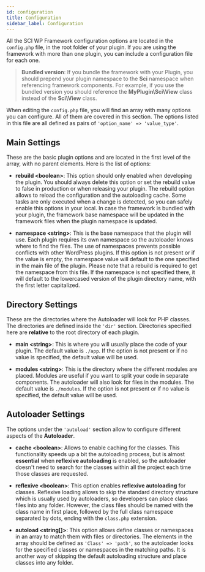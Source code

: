 ```yaml
---
id: configuration
title: Configuration
sidebar_label: Configuration
---
```


All the SCI WP Framework configuration options are located in the `config.php` file, in the root folder of your plugin.
If you are using the framework with more than one plugin, you can include a configuration file for each one.

> **Bundled version**: If you bundle the framework with your Plugin,
> you should prepend your plugin namespace to the **Sci** namespace when referencing framework components.
> For example, if you use the bundled version you should reference the **MyPlugin\Sci\View** class instead of the **Sci\View** class.

When editing the `config.php` file, you will find an array with many options you can configure. All of them are covered in this section. The options listed in this file are all defined as pairs of `'option_name' => 'value_type'`.

## Main Settings

These are the basic plugin options and are located in the first level of the array, with no parent elements. Here is the list of options:

 * **rebuild <boolean\>**: This option should only enabled when developing the plugin. You should always delete this option or set the rebuild value to false in production or when releasing your plugin. The rebuild option allows to reload the configuration and the autoloading cache. Some tasks are only executed when a change is detected, so you can safely enable this options in your local. In  case the framework is bundled with your plugin, the framework base namespace will be updated in the framework files when the plugin namespace is updated.

 * **namespace <string\>**: This is the base namespace that the plugin will use. Each plugin requires its own namespace so the autoloader knows where to find the files. The use of namespaces prevents possible conflicts with other WordPress plugins. If this option is not present or if the value is empty, the namespace value will default to the one specified in the main file of the plugin. Please note that a rebuild is required to get the namespace from this file. If the namespace is not specified there, it will default to the lowercased version of the plugin directory name, with the first letter capitalized.

## Directory Settings

These are the directories where the Autoloader will look for PHP classes. The directories are defined inside the `'dir'` section. Directories specified here are **relative** to the root directory of each plugin.

 * **main <string\>**: This is where you will usually place the code of your plugin. The default value is `./app`. If the option is not present or if no value is specified, the default value will be used. 

 * **modules <string\>**: This is the directory where the different modules are placed. Modules are useful if you want to split your code in separate components. The autoloader will also look for files in the modules. The default value is `./modules`. If the option is not present or if no value is specified, the default value will be used. 

## Autoloader Settings

The options under the `'autoload'` section allow to configure different aspects of the **Autoloader**.

* **cache <boolean\>**: Allows to enable caching for the classes. This functionality speeds up a bit the autoloading process, but is almost **essential** when **reflexive autoloading** is enabled, so the autoloader doesn't need to search for the classes within all the project each time those classes are requested.

* **reflexive <boolean\>**: This option enables **reflexive autoloading** for classes. Reflexive loading allows to skip the standard directory structure which is usually used by autoloaders, so developers can place class files into any folder. However, the class files should be named with the class name in first place, followed by the full class namespace separated by dots, ending with the `class.php` extension.

* **autoload <string[]\>**: This option allows define classes or namespaces in an array to match them with files or directories. The elements in the array should be defined as `'Class' => 'path'`, so the autoloader looks for the specified classes or namespaces in the matching paths. It is another way of skipping the default autoloading structure and place classes into any folder.